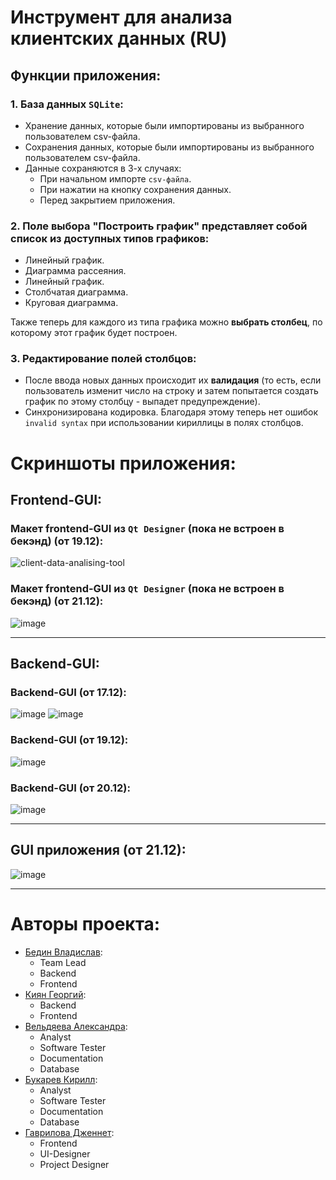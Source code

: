 # Инструмент для анализа клиентских данных (RU)

## Функции приложения:

### 1. База данных `SQLite`:
  * Хранение данных, которые были импортированы из выбранного пользователем csv-файла.
  * Сохранения данных, которые были импортированы из выбранного пользователем csv-файла.
  * Данные сохраняются в 3-х случаях:
    * При начальном импорте `csv-файла`.
    * При нажатии на кнопку сохранения данных.
    * Перед закрытием приложения.

### 2. Поле выбора **"Построить график"** представляет собой список из доступных типов графиков:
  * Линейный график.
  * Диаграмма рассеяния.
  * Линейный график.
  * Столбчатая диаграмма.
  * Круговая диаграмма.

Также теперь для каждого из типа графика можно **выбрать столбец**, по которому этот график будет построен.

### 3. Редактирование полей столбцов:
  * После ввода новых данных происходит их **валидация** (то есть, если пользователь изменит число на строку и затем попытается создать график по этому столбцу - выпадет предупреждение).
  * Синхронизирована кодировка. Благодаря этому теперь нет ошибок `invalid syntax` при использовании кириллицы в полях столбцов.

# Скриншоты приложения:

## Frontend-GUI:

### Макет frontend-GUI из `Qt Designer` (пока не встроен в бекэнд) (от 19.12):
![client-data-analising-tool](https://github.com/user-attachments/assets/1670b795-0cc3-4086-b6b1-05291ad1060c)

### Макет frontend-GUI из `Qt Designer` (пока не встроен в бекэнд) (от 21.12):
![image](https://github.com/user-attachments/assets/88fdd81d-d99e-46d3-a75c-8965f5edcc89)

---

## Backend-GUI:

### Backend-GUI (от 17.12):
![image](https://github.com/user-attachments/assets/da5b0dcd-2d52-4cb5-906a-7ed101bfcb0d)
![image](https://github.com/user-attachments/assets/7114b210-6474-4d8a-bb5c-34c7137e6d79)

### Backend-GUI (от 19.12):
![image](https://github.com/user-attachments/assets/3f06b4d0-cfa4-4621-9ae5-f43d4834a22b)

### Backend-GUI (от 20.12):
![image](https://github.com/user-attachments/assets/bd9e3733-818d-44ce-bae5-d6bb4f1adc66)

---

## GUI приложения (от 21.12):
![image](https://github.com/user-attachments/assets/45c2f79d-3b58-4d36-ae41-36b23704e203)

---

# Авторы проекта:

  * [Бедин Владислав](https://github.com/MindlessMuse666 "Владислав: https://github.com/MindlessMuse666"):
    * Team Lead
    * Backend
    * Frontend
  * [Киян Георгий](https://github.com/nineteentearz "Егор: https://github.com/nineteentearz"):
    * Backend
    * Frontend
  * [Вельдяева Александра](https://github.com/FrierenWay "Александра: https://github.com/FrierenWay"):
    * Analyst
    * Software Tester
    * Documentation
    * Database
  * [Букарев Кирилл](https://github.com/bukabtw "Кирилл: https://github.com/bukabtw"):
    * Analyst
    * Software Tester
    * Documentation
    * Database
  * [Гаврилова Дженнет](https://github.com/Jenko-zhulenko "Дженнет: https://github.com/Jenko-zhulenko"): 
    * Frontend
    * UI-Designer
    * Project Designer
